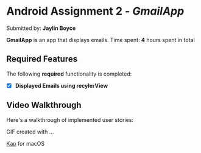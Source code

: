 # Android Assignment 2 - *GmailApp*

Submitted by: **Jaylin Boyce**

**GmailApp** is an app that displays emails. 
Time spent: **4** hours spent in total

## Required Features

The following **required** functionality is completed:

- [X] **Displayed Emails using recylerView**

## Video Walkthrough

Here's a walkthrough of implemented user stories:

<!-- Replace this with whatever GIF tool you used! -->
GIF created with ...  


[Kap](https://getkap.co/) for macOS
